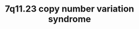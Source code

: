 ---
annotations:
- id: DOID:630
  parent: genetic disease
  type: Disease Ontology
  value: genetic disease
- id: DOID:1928
  parent: genetic disease
  type: Disease Ontology
  value: Williams-Beuren syndrome
- id: PW:0000013
  parent: disease pathway
  type: Pathway Ontology
  value: disease pathway
- id: DOID:0060429
  parent: genetic disease
  type: Disease Ontology
  value: chromosomal duplication syndrome
authors:
- Fehrhart
- Egonw
- Eweitz
citedin: ''
communities:
- ONTOX
- RareDiseases
description: '7q11.23 copy number variation syndrome (MIM 609757, also called Williams-Beuren
  region duplication syndrome, WBS duplication syndrome, Chromosome 7q11.23 duplication
  syndrome, or Somerville-van-der-Aa syndrome) is a copy number variation syndrome
  with a duplication in the region chr7:72,744,454-74,142,513 (GRCh37/hg19). The breakpoint
  is defined from Carolyn B Mervis 7q11.23 Duplication Syndrome in Gene Reviews PMID:
  20301295.  '
last-edited: 2025-10-20
ndex: d34b6c37-8b72-11eb-9e72-0ac135e8bacf
organisms:
- Homo sapiens
redirect_from:
- /index.php/Pathway:WP4932
- /instance/WP4932
- /instance/WP4932_r140747
revision: r140747
schema-jsonld:
- '@context': https://schema.org/
  '@id': https://wikipathways.github.io/pathways/WP4932.html
  '@type': Dataset
  creator:
    '@type': Organization
    name: WikiPathways
  description: '7q11.23 copy number variation syndrome (MIM 609757, also called Williams-Beuren
    region duplication syndrome, WBS duplication syndrome, Chromosome 7q11.23 duplication
    syndrome, or Somerville-van-der-Aa syndrome) is a copy number variation syndrome
    with a duplication in the region chr7:72,744,454-74,142,513 (GRCh37/hg19). The
    breakpoint is defined from Carolyn B Mervis 7q11.23 Duplication Syndrome in Gene
    Reviews PMID: 20301295.  '
  keywords:
  - ' '
  - ABHD11
  - ABHD11-AS1
  - ACACA
  - ACACB
  - ADP
  - ATF4
  - ATP
  - ATP5A1
  - ATP5B
  - ATP5D
  - ATP5E
  - ATP5MC1
  - ATP5MC2
  - ATP5MC3
  - ATP5O
  - ATP5PB
  - ATP6
  - ATP8
  - ATPAF1
  - ATPAF2
  - Acetylcholine
  - BAZ1B
  - BCL7B
  - BECN1
  - BRD4
  - BTK
  - BUD23
  - Botulinum neurotoxin type C
  - CDKN1C
  - CFL1
  - CHTF18
  - CLASP1
  - CLASP2
  - CLDN1
  - CLDN3
  - CLDN4
  - CLDN5
  - CLIP2
  - CLTC
  - CTNNB1
  - Clostridium enterotoxin
  - Cl⁻
  - 'DDX21 '
  - DEK
  - DLD
  - DLST
  - DNAJC30
  - Dopamine
  - EIF2A
  - EIF2AK3
  - EIF4H
  - ELN
  - ELN-AS1
  - ERCC6
  - FAS
  - FBLN2
  - FBLN5
  - FBN1
  - FK506
  - FKBP6
  - FZD9
  - GABA
  - GAPDH
  - GRB2
  - GRIP1
  - GTF2I
  - GTF2IRD1
  - Glutamate
  - H2AX
  - HDAC2
  - HDAC3
  - HDAC6
  - HMGA1
  - HOXC8
  - HSPA2
  - L-tyrosine residue
  - LAT2
  - LIMK1
  - MAPK3
  - METTL27
  - MIR590
  - MLXIPL
  - MVB12A
  - MYBBP1A
  - MYC
  - MYO1C
  - N7-methylguanosine 5'-phosphate residue
  - NRG1
  - NUP62
  - Norepinephrine
  - OGDH
  - PCNA
  - PKLR
  - PRKG1
  - RB1
  - RFC2
  - RFC5
  - RN7SL265P
  - RNA5SP233
  - RNU6-1070P
  - RNU6-1080P
  - RNU6-1198P
  - S-adenosyl-L-homocysteine
  - S-adenosyl-L-methionine
  - SF3B1
  - SMARCA5
  - SNAP25
  - SQSTM1
  - STAG3L2
  - STX1A
  - Serotonin
  - TBL2
  - TMEM270
  - TRIM50
  - TSG101
  - UBE2E1
  - UBE2E3
  - UBE2L6
  - UBIAD1
  - ULK1
  - USF1
  - VAMP2
  - VPS28
  - VPS37A
  - VPS37B
  - VPS37C
  - VPS37D
  - VPS9D1
  - WNT2
  - glucose
  - guanosine 5'-monophosphate residue
  - hsa-mir-4284
  - rRNA
  - rapamycin
  license: CC0
  name: 7q11.23 copy number variation syndrome
seo: CreativeWork
title: 7q11.23 copy number variation syndrome
wpid: WP4932
---